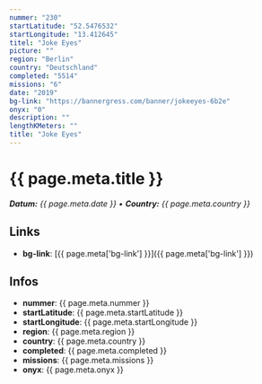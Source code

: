 ```yaml
---
nummer: "230"
startLatitude: "52.5476532"
startLongitude: "13.412645"
titel: "Joke Eyes"
picture: ""
region: "Berlin"
country: "Deutschland"
completed: "5514"
missions: "6"
date: "2019"
bg-link: "https://bannergress.com/banner/jokeeyes-6b2e"
onyx: "0"
description: ""
lengthKMeters: ""
title: "Joke Eyes"
---
```


# {{ page.meta.title }}
_**Datum:** {{ page.meta.date }} • **Country:** {{ page.meta.country }}_

## Links
- **bg-link**: [{{ page.meta['bg-link'] }}]({{ page.meta['bg-link'] }})

## Infos
- **nummer**: {{ page.meta.nummer }}
- **startLatitude**: {{ page.meta.startLatitude }}
- **startLongitude**: {{ page.meta.startLongitude }}
- **region**: {{ page.meta.region }}
- **country**: {{ page.meta.country }}
- **completed**: {{ page.meta.completed }}
- **missions**: {{ page.meta.missions }}
- **onyx**: {{ page.meta.onyx }}

